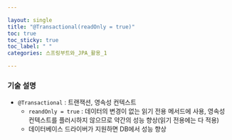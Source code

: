 ```yaml
---

layout: single
title: "@Transactional(readOnly = true)"
toc: true
toc_sticky: true
toc_label: " "
categories: 스프링부트와_JPA_활용_1

---
```


### 기술 설명

- `@Transactional` : 트랜잭션, 영속성 컨텍스트
    - `reandOnly = true` : 데이터의 변경이 없는 읽기 전용 메서드에 사용, 영속성 컨텍스트를 플러시하지 않으므로 약간의 성능 향상(읽기 전용에는 다 적용)
    - 데이터베이스 드라이버가 지원하면 DB에서 성능 향상